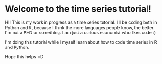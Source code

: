# Welcome to the time series tutorial!
HI! This is my work in progress as a time series tutorial. 
I'll be coding both in Python and R, because I think the more languages people know, the better. 
I'm not a PHD or something. I am just a curious economist who likes code :)

I'm doing this tutorial while I myself learn about how to code time series in R and Python. 

Hope this helps =D
